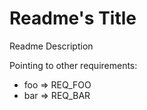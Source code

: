 Readme's Title
======


Readme Description

Pointing to other requirements:
*   foo => REQ_FOO
*   bar => REQ_BAR


